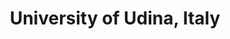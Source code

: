 ---
title: "University of Udina, Italy"
project_id: 
conf_date: 2003-08-06
conference_id: ""
presenters:
   - peter_bandettini
summary: "<p>University of Udina, Italy</p>"
file: /assets/presentations/T140.ppt
filename: T140.ppt
layout: presentation
---